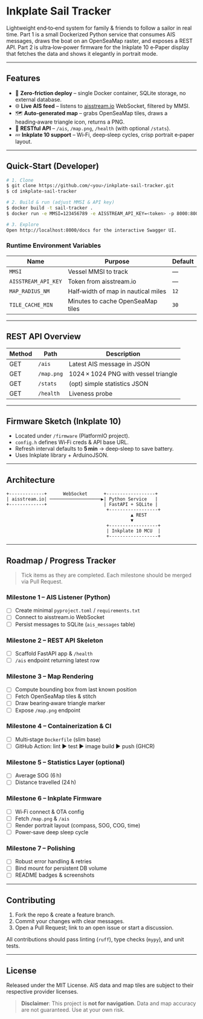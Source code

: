 # Inkplate Sail Tracker

Lightweight end‑to‑end system for family & friends to follow a sailor in real time. Part 1 is a small Dockerized Python service that consumes AIS messages, draws the boat on an OpenSeaMap raster, and exposes a REST API. Part 2 is ultra‑low‑power firmware for the Inkplate 10 e‑Paper display that fetches the data and shows it elegantly in portrait mode.

---

## Features

* 🔌 **Zero‑friction deploy** – single Docker container, SQLite storage, no external database.
* 🌐 **Live AIS feed** – listens to [aisstream.io](https://aisstream.io) WebSocket, filtered by MMSI.
* 🗺️ **Auto‑generated map** – grabs OpenSeaMap tiles, draws a heading‑aware triangle icon, returns a PNG.
* 📡 **RESTful API** – `/ais`, `/map.png`, `/health` (with optional `/stats`).
* 💤 **Inkplate 10 support** – Wi‑Fi, deep‑sleep cycles, crisp portrait e‑paper layout.

---

## Quick‑Start (Developer)

```bash
# 1. Clone
$ git clone https://github.com/<you>/inkplate-sail-tracker.git
$ cd inkplate-sail-tracker

# 2. Build & run (adjust MMSI & API key)
$ docker build -t sail-tracker .
$ docker run -e MMSI=123456789 -e AISSTREAM_API_KEY=<token> -p 8000:8000 sail-tracker

# 3. Explore
Open http://localhost:8000/docs for the interactive Swagger UI.
```

### Runtime Environment Variables

| Name                | Purpose                             | Default |
| ------------------- | ----------------------------------- | ------- |
| `MMSI`              | Vessel MMSI to track                | —       |
| `AISSTREAM_API_KEY` | Token from aisstream.io             | —       |
| `MAP_RADIUS_NM`     | Half‑width of map in nautical miles | `12`    |
| `TILE_CACHE_MIN`    | Minutes to cache OpenSeaMap tiles   | `30`    |

---

## REST API Overview

| Method | Path       | Description                          |
| ------ | ---------- | ------------------------------------ |
| GET    | `/ais`     | Latest AIS message in JSON           |
| GET    | `/map.png` | 1024 × 1024 PNG with vessel triangle |
| GET    | `/stats`   | (opt) simple statistics JSON         |
| GET    | `/health`  | Liveness probe                       |

---

## Firmware Sketch (Inkplate 10)

* Located under `/firmware` (PlatformIO project).
* `config.h` defines Wi‑Fi creds & API base URL.
* Refresh interval defaults to **5 min** → deep‑sleep to save battery.
* Uses Inkplate library + ArduinoJSON.

---

## Architecture

```text
+-------------+      WebSocket      +------------------+
| aisstream.io| ───────────────────▶| Python Service   |
+-------------+                     | FastAPI + SQLite |
                                     +------------------+
                                              ▲ REST
                                              ▼
                                     +------------------+
                                     | Inkplate 10 MCU  |
                                     +------------------+
```

---

## Roadmap / Progress Tracker

> Tick items as they are completed. Each milestone should be merged via Pull Request.

### Milestone 1 – AIS Listener (Python)

* [ ] Create minimal `pyproject.toml` / `requirements.txt`
* [ ] Connect to aisstream.io WebSocket
* [ ] Persist messages to SQLite (`ais_messages` table)

### Milestone 2 – REST API Skeleton

* [ ] Scaffold FastAPI app & `/health`
* [ ] `/ais` endpoint returning latest row

### Milestone 3 – Map Rendering

* [ ] Compute bounding box from last known position
* [ ] Fetch OpenSeaMap tiles & stitch
* [ ] Draw bearing‑aware triangle marker
* [ ] Expose `/map.png` endpoint

### Milestone 4 – Containerization & CI

* [ ] Multi‑stage `Dockerfile` (slim base)
* [ ] GitHub Action: lint ► test ► image build ► push (GHCR)

### Milestone 5 – Statistics Layer (optional)

* [ ] Average SOG (6 h)
* [ ] Distance travelled (24 h)

### Milestone 6 – Inkplate Firmware

* [ ] Wi‑Fi connect & OTA config
* [ ] Fetch `/map.png` & `/ais`
* [ ] Render portrait layout (compass, SOG, COG, time)
* [ ] Power‑save deep sleep cycle

### Milestone 7 – Polishing

* [ ] Robust error handling & retries
* [ ] Bind mount for persistent DB volume
* [ ] README badges & screenshots

---

## Contributing

1. Fork the repo & create a feature branch.
2. Commit your changes with clear messages.
3. Open a Pull Request; link to an open issue or start a discussion.

All contributions should pass linting (`ruff`), type checks (`mypy`), and unit tests.

---

## License

Released under the MIT License. AIS data and map tiles are subject to their respective provider licenses.

> **Disclaimer**: This project is **not for navigation**. Data and map accuracy are not guaranteed. Use at your own risk.
